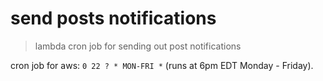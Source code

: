 # send posts notifications

> lambda cron job for sending out post notifications

cron job for aws: `0 22 ? * MON-FRI *` (runs at 6pm EDT Monday - Friday).
